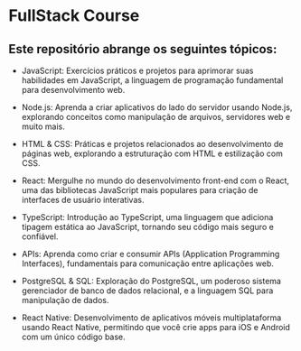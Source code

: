 # FullStack Course

## Este repositório abrange os seguintes tópicos:

- JavaScript: Exercícios práticos e projetos para aprimorar suas habilidades em JavaScript, a linguagem de programação fundamental para desenvolvimento web.

- Node.js: Aprenda a criar aplicativos do lado do servidor usando Node.js, explorando conceitos como manipulação de arquivos, servidores web e muito mais.

- HTML & CSS: Práticas e projetos relacionados ao desenvolvimento de páginas web, explorando a estruturação com HTML e estilização com CSS.

- React: Mergulhe no mundo do desenvolvimento front-end com o React, uma das bibliotecas JavaScript mais populares para criação de interfaces de usuário interativas.

- TypeScript: Introdução ao TypeScript, uma linguagem que adiciona tipagem estática ao JavaScript, tornando seu código mais seguro e confiável.

- APIs: Aprenda como criar e consumir APIs (Application Programming Interfaces), fundamentais para comunicação entre aplicações web.

- PostgreSQL & SQL: Exploração do PostgreSQL, um poderoso sistema gerenciador de banco de dados relacional, e a linguagem SQL para manipulação de dados.

- React Native: Desenvolvimento de aplicativos móveis multiplataforma usando React Native, permitindo que você crie apps para iOS e Android com um único código base.
